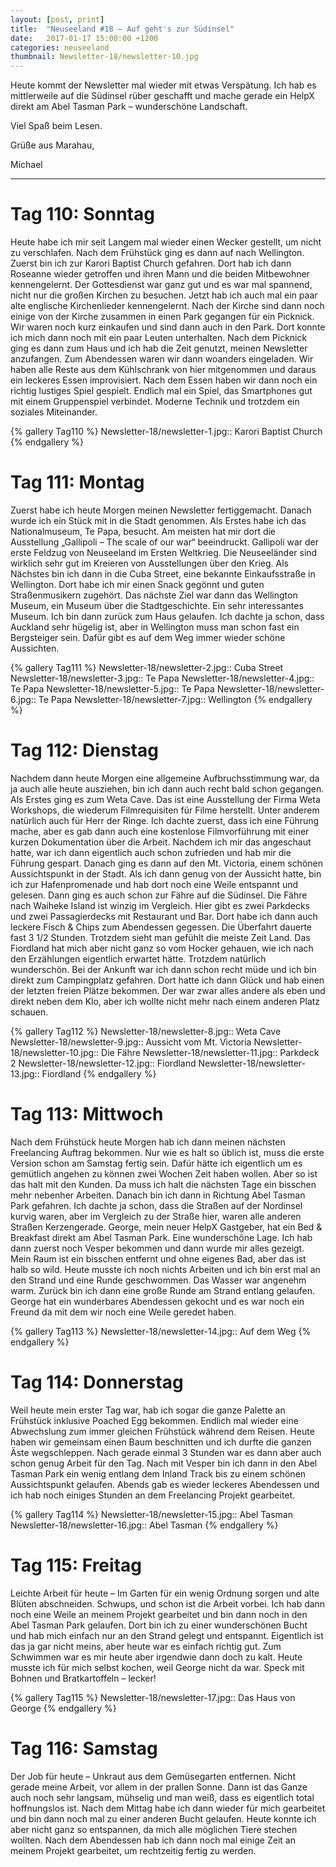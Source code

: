 ```yaml
---
layout: [post, print]
title:  "Neuseeland #18 – Auf geht's zur Südinsel"
date:   2017-01-17 15:00:00 +1200
categories: neuseeland
thumbnail: Newsletter-18/newsletter-10.jpg
---
```


Heute kommt der Newsletter mal wieder mit etwas Verspätung. Ich hab es mittlerweile auf die Südinsel rüber geschafft und mache gerade ein HelpX direkt am Abel Tasman Park – wunderschöne Landschaft. 

Viel Spaß beim Lesen.


Grüße aus Marahau,

Michael

___


Tag 110: Sonntag 
================

Heute habe ich mir seit Langem mal wieder einen Wecker gestellt, um nicht zu verschlafen. Nach dem Frühstück ging es dann auf nach Wellington. Zuerst bin ich zur Karori Baptist Church gefahren. Dort hab ich dann Roseanne wieder getroffen und ihren Mann und die beiden Mitbewohner kennengelernt. Der Gottesdienst war ganz gut und es war mal spannend, nicht nur die großen Kirchen zu besuchen. Jetzt hab ich auch mal ein paar alte englische Kirchenlieder kennengelernt. Nach der Kirche sind dann noch einige von der Kirche zusammen in einen Park gegangen für ein Picknick. Wir waren noch kurz einkaufen und sind dann auch in den Park. Dort konnte ich mich dann noch mit ein paar Leuten unterhalten. Nach dem Picknick ging es dann zum Haus und ich hab die Zeit genutzt, meinen Newsletter anzufangen. Zum Abendessen waren wir dann woanders eingeladen. Wir haben alle Reste aus dem Kühlschrank von hier mitgenommen und daraus ein leckeres Essen improvisiert. Nach dem Essen haben wir dann noch ein richtig lustiges Spiel gespielt. Endlich mal ein Spiel, das Smartphones gut mit einem Gruppenspiel verbindet. Moderne Technik und trotzdem ein soziales Miteinander. 

{% gallery Tag110 %}
Newsletter-18/newsletter-1.jpg:: Karori Baptist Church
{% endgallery %}


Tag 111: Montag
===============

Zuerst habe ich heute Morgen meinen Newsletter fertiggemacht. Danach wurde ich ein Stück mit in die Stadt genommen. Als Erstes habe ich das Nationalmuseum, Te Papa, besucht. Am meisten hat mir dort die Ausstellung „Gallipoli – The scale of our war“ beeindruckt. Gallipoli war der erste Feldzug von Neuseeland im Ersten Weltkrieg. Die Neuseeländer sind wirklich sehr gut im Kreieren von Ausstellungen über den Krieg. Als Nächstes bin ich dann in die Cuba Street, eine bekannte Einkaufsstraße in Wellington. Dort habe ich mir einen Snack gegönnt und guten Straßenmusikern zugehört. Das nächste Ziel war dann das Wellington Museum, ein Museum über die Stadtgeschichte. Ein sehr interessantes Museum. Ich bin dann zurück zum Haus gelaufen. Ich dachte ja schon, dass Auckland sehr hügelig ist, aber in Wellington muss man schon fast ein Bergsteiger sein. Dafür gibt es auf dem Weg immer wieder schöne Aussichten.

{% gallery Tag111 %}
Newsletter-18/newsletter-2.jpg:: Cuba Street
Newsletter-18/newsletter-3.jpg:: Te Papa
Newsletter-18/newsletter-4.jpg:: Te Papa
Newsletter-18/newsletter-5.jpg:: Te Papa
Newsletter-18/newsletter-6.jpg:: Te Papa
Newsletter-18/newsletter-7.jpg:: Wellington
{% endgallery %}


Tag 112: Dienstag
=================

Nachdem dann heute Morgen eine allgemeine Aufbruchsstimmung war, da ja auch alle heute ausziehen, bin ich dann auch recht bald schon gegangen. Als Erstes ging es zum Weta Cave. Das ist eine Ausstellung der Firma Weta Workshops, die wiederum Filmrequisiten für Filme herstellt. Unter anderem natürlich auch für Herr der Ringe. Ich dachte zuerst, dass ich eine Führung mache, aber es gab dann auch eine kostenlose Filmvorführung mit einer kurzen Dokumentation über die Arbeit. Nachdem ich mir das angeschaut hatte, war ich dann eigentlich auch schon zufrieden und hab mir die Führung gespart. Danach ging es dann auf den Mt. Victoria, einem schönen Aussichtspunkt in der Stadt. Als ich dann genug von der Aussicht hatte, bin ich zur Hafenpromenade und hab dort noch eine Weile entspannt und gelesen. Dann ging es auch schon zur Fähre auf die Südinsel. Die Fähre nach Waiheke Island ist winzig im Vergleich. Hier gibt es zwei Parkdecks und zwei Passagierdecks mit Restaurant und Bar. Dort habe ich dann auch leckere Fisch & Chips zum Abendessen gegessen. Die Überfahrt dauerte fast 3 1/2 Stunden. Trotzdem sieht man gefühlt die meiste Zeit Land. Das Fiordland hat mich aber nicht ganz so vom Hocker gehauen, wie ich nach den Erzählungen eigentlich erwartet hätte. Trotzdem natürlich wunderschön. Bei der Ankunft war ich dann schon recht müde und ich bin direkt zum Campingplatz gefahren. Dort hatte ich dann Glück und hab einen der letzten freien Plätze bekommen. Der war zwar alles andere als eben und direkt neben dem Klo, aber ich wollte nicht mehr nach einem anderen Platz schauen.

{% gallery Tag112 %}
Newsletter-18/newsletter-8.jpg:: Weta Cave
Newsletter-18/newsletter-9.jpg:: Aussicht vom Mt. Victoria
Newsletter-18/newsletter-10.jpg:: Die Fähre
Newsletter-18/newsletter-11.jpg:: Parkdeck 2
Newsletter-18/newsletter-12.jpg:: Fiordland
Newsletter-18/newsletter-13.jpg:: Fiordland
{% endgallery %}

Tag 113: Mittwoch
=================

Nach dem Frühstück heute Morgen hab ich dann meinen nächsten Freelancing Auftrag bekommen. Nur wie es halt so üblich ist, muss die erste Version schon am Samstag fertig sein. Dafür hätte ich eigentlich um es gemütlich angehen zu können zwei Wochen Zeit haben wollen. Aber so ist das halt mit den Kunden. Da muss ich halt die nächsten Tage ein bisschen mehr nebenher Arbeiten. Danach bin ich dann in Richtung Abel Tasman Park gefahren. Ich dachte ja schon, dass die Straßen auf der Nordinsel kurvig waren, aber im Vergleich zu der Straße hier, waren alle anderen Straßen Kerzengerade. George, mein neuer HelpX Gastgeber, hat ein Bed & Breakfast direkt am Abel Tasman Park. Eine wunderschöne Lage. Ich hab dann zuerst noch Vesper bekommen und dann wurde mir alles gezeigt. Mein Raum ist ein bisschen entfernt und ohne eigenes Bad, aber das ist halb so wild. Heute musste ich noch nichts Arbeiten und ich bin erst mal an den Strand und eine Runde geschwommen. Das Wasser war angenehm warm. Zurück bin ich dann eine große Runde am Strand entlang gelaufen. George hat ein wunderbares Abendessen gekocht und es war noch ein Freund da mit dem wir noch eine Weile geredet haben.

{% gallery Tag113 %}
Newsletter-18/newsletter-14.jpg:: Auf dem Weg
{% endgallery %}


Tag 114: Donnerstag
===================

Weil heute mein erster Tag war, hab ich sogar die ganze Palette an Frühstück inklusive Poached Egg bekommen. Endlich mal wieder eine Abwechslung zum immer gleichen Frühstück während dem Reisen. Heute haben wir gemeinsam einen Baum beschnitten und ich durfte die ganzen Äste wegschleppen. Nach gerade einmal 3 Stunden war es dann aber auch schon genug Arbeit für den Tag. Nach mit Vesper bin ich dann in den Abel Tasman Park ein wenig entlang dem Inland Track bis zu einem schönen Aussichtspunkt gelaufen. Abends gab es wieder leckeres Abendessen und ich hab noch einiges Stunden an dem Freelancing Projekt gearbeitet.

{% gallery Tag114 %}
Newsletter-18/newsletter-15.jpg:: Abel Tasman
Newsletter-18/newsletter-16.jpg:: Abel Tasman
{% endgallery %}


Tag 115: Freitag
================

Leichte Arbeit für heute – Im Garten für ein wenig Ordnung sorgen und alte Blüten abschneiden. Schwups, und schon ist die Arbeit vorbei. Ich hab dann noch eine Weile an meinem Projekt gearbeitet und bin dann noch in den Abel Tasman Park gelaufen. Dort bin ich zu einer wunderschönen Bucht und hab mich einfach nur an den Strand gelegt und entspannt. Eigentlich ist das ja gar nicht meins, aber heute war es einfach richtig gut. Zum Schwimmen war es mir heute aber irgendwie dann doch zu kalt. Heute musste ich für mich selbst kochen, weil George nicht da war. Speck mit Bohnen und Bratkartoffeln – lecker! 

{% gallery Tag115 %}
Newsletter-18/newsletter-17.jpg:: Das Haus von George
{% endgallery %}

Tag 116: Samstag
================

Der Job für heute – Unkraut aus dem Gemüsegarten entfernen. Nicht gerade meine Arbeit, vor allem in der prallen Sonne. Dann ist das Ganze auch noch sehr langsam, mühselig und man weiß, dass es eigentlich total hoffnungslos ist. Nach dem Mittag habe ich dann wieder für mich gearbeitet und bin dann noch mal zu einer anderen Bucht gelaufen. Heute konnte ich aber nicht ganz so entspannen, da mich alle möglichen Tiere stechen wollten. Nach dem Abendessen hab ich dann noch mal einige Zeit an meinem Projekt gearbeitet, um rechtzeitig fertig zu werden.
